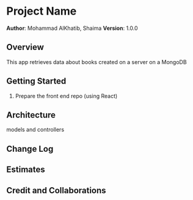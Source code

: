 # Project Name

**Author**: Mohammad AlKhatib, Shaima
**Version**: 1.0.0

## Overview

This app retrieves data about books created on a server on a MongoDB

## Getting Started

1. Prepare the front end repo (using React)

## Architecture

models and controllers

## Change Log

## Estimates

## Credit and Collaborations

